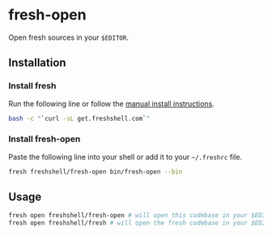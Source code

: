 # fresh-open

Open fresh sources in your `$EDITOR`.

## Installation

### Install fresh

Run the following line or follow the [manual install instructions].

``` sh
bash -c "`curl -sL get.freshshell.com`"
```

### Install fresh-open

Paste the following line into your shell or add it to your `~/.freshrc` file.

``` sh
fresh freshshell/fresh-open bin/fresh-open --bin
```

[manual install instructions]: https://github.com/freshshell/fresh#manual-steps


## Usage

``` sh
fresh open freshshell/fresh-open # will open this codebase in your $EDITOR
fresh open freshshell/fresh # will open the fresh codebase in your $EDITOR
```
